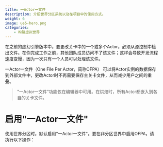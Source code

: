 ```yaml
---
title: 一Actor一文件
description: 介绍世界分区系统以及在项目中的使用方式。
weight: 6
image: ue5-hero.png
categories:
    - 构建虚拟世界
---
```

在之前的虚幻引擎版本中，要更改关卡中的一个或多个Actor，必须从源控制中检出文件。在你完成工作之前，其他团队成员访问不了该文件；这样会导致开发流程速度变慢，因为一次只有一个人员可以处理该文件。

一Actor一文件（One File Per Actor，简称OFPA） 可以将Actor实例的数据保存到外部文件中，更改Actor时不再需要保存主关卡文件，从而减少用户之间的重叠。

> "一Actor一文件"功能仅在编辑器中可用。在烘焙时，所有Actor都嵌入到各自的关卡文件。

# 启用"一Actor一文件"

使用世界分区时，默认启用"一Actor一文件"。要在非分区世界中启用OFPA，请执行以下操作：